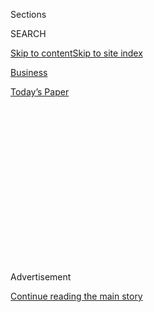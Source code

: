 <div id="app">

<div>

<div>

<div>

<div class="NYTAppHideMasthead css-1q2w90k e1suatyy0">

<div class="section css-ui9rw0 e1suatyy2">

<div class="css-eph4ug er09x8g0">

<div class="css-6n7j50">

</div>

<span class="css-1dv1kvn">Sections</span>

<div class="css-10488qs">

<span class="css-1dv1kvn">SEARCH</span>

</div>

[Skip to content](#site-content)[Skip to site
index](#site-index)

</div>

<div id="masthead-section-label" class="css-1wr3we4 eaxe0e00">

[Business](https://www.nytimes.com/section/business)

</div>

<div class="css-10698na e1huz5gh0">

</div>

</div>

<div id="masthead-bar-one" class="section hasLinks css-15hmgas e1csuq9d3">

<div class="css-uqyvli e1csuq9d0">

</div>

<div class="css-1uqjmks e1csuq9d1">

</div>

<div class="css-9e9ivx">

[](https://myaccount.nytimes.com/auth/login?response_type=cookie&client_id=vi)

</div>

<div class="css-1bvtpon e1csuq9d2">

[Today’s
Paper](https://www.nytimes.com/section/todayspaper)

</div>

</div>

</div>

</div>

<div data-aria-hidden="false">

<div id="site-content" data-role="main">

<div>

<div class="css-1aor85t" style="opacity:0.000000001;z-index:-1;visibility:hidden">

<div class="css-1hqnpie">

<div class="css-epjblv">

<span class="css-17xtcya">[Business](/section/business)</span><span class="css-x15j1o">|</span><span class="css-fwqvlz">Trump
Strikes Deal to Save China’s ZTE as North Korea Meeting
Looms</span>

</div>

<div class="css-k008qs">

<div class="css-1iwv8en">

<span class="css-18z7m18"></span>

<div>

</div>

</div>

<span class="css-1n6z4y">https://nyti.ms/2JsrPfN</span>

<div class="css-1705lsu">

<div class="css-4xjgmj">

<div class="css-4skfbu" data-role="toolbar" data-aria-label="Social Media Share buttons, Save button, and Comments Panel with current comment count" data-testid="share-tools">

  - 
  - 
  - 
  - 
    
    <div class="css-6n7j50">
    
    </div>

  - 
  - 

</div>

</div>

</div>

</div>

</div>

</div>

<div id="NYT_TOP_BANNER_REGION" class="css-13pd83m">

</div>

<div id="top-wrapper" class="css-1sy8kpn">

<div id="top-slug" class="css-l9onyx">

Advertisement

</div>

[Continue reading the main
story](#after-top)

<div class="ad top-wrapper" style="text-align:center;height:100%;display:block;min-height:250px">

<div id="top" class="place-ad" data-position="top" data-size-key="top">

</div>

</div>

<div id="after-top">

</div>

</div>

<div id="sponsor-wrapper" class="css-1hyfx7x">

<div id="sponsor-slug" class="css-19vbshk">

Supported by

</div>

[Continue reading the main
story](#after-sponsor)

<div id="sponsor" class="ad sponsor-wrapper" style="text-align:center;height:100%;display:block">

</div>

<div id="after-sponsor">

</div>

</div>

<div class="css-1vkm6nb ehdk2mb0">

# Trump Strikes Deal to Save China’s ZTE as North Korea Meeting Looms

</div>

<div class="css-79elbk" data-testid="photoviewer-wrapper">

<div class="css-z3e15g" data-testid="photoviewer-wrapper-hidden">

</div>

<div class="css-1a48zt4 ehw59r15" data-testid="photoviewer-children">

![<span class="css-16f3y1r e13ogyst0" data-aria-hidden="true">Commerce
Secretary Wilbur Ross, left, with Vice Premier Liu He of China on
Sunday. The Chinese company ZTE has been at the center of a trade
dispute between Washington and
Beijing.</span><span class="css-cnj6d5 e1z0qqy90" itemprop="copyrightHolder"><span class="css-1ly73wi e1tej78p0">Credit...</span><span><span>Andy
Wong/Agence France-Presse — Getty
Images</span></span></span>](https://static01.nyt.com/images/2018/06/08/business/08zte-2-print/zte-1-articleLarge.jpg?quality=75&auto=webp&disable=upscale)

</div>

</div>

<div class="css-xt80pu e12qa4dv0">

<div class="css-18e8msd">

<div class="css-vp77d3 epjyd6m0">

<div class="css-1baulvz">

By [<span class="css-1baulvz last-byline" itemprop="name">Ana
Swanson</span>](https://www.nytimes.com/by/ana-swanson)

</div>

</div>

  - June 7,
    2018

  - 
    
    <div class="css-4xjgmj">
    
    <div class="css-d8bdto" data-role="toolbar" data-aria-label="Social Media Share buttons, Save button, and Comments Panel with current comment count" data-testid="share-tools">
    
      - 
      - 
      - 
      - 
        
        <div class="css-6n7j50">
        
        </div>
    
      - 
      - 
    
    </div>
    
    </div>

</div>

<div class="css-tk9fsr">

[阅读简体中文版](https://cn.nytimes.com/business/20180608/us-china-zte-deal/ "Read in Simplified Chinese")[閱讀繁體中文版](https://cn.nytimes.com/business/20180608/us-china-zte-deal/zh-hant/ "Read in Traditional Chinese")

</div>

</div>

<div class="section meteredContent css-1r7ky0e" name="articleBody" itemprop="articleBody">

<div class="css-1fanzo5 StoryBodyCompanionColumn">

<div class="css-53u6y8">

WASHINGTON — President Trump handed the Chinese telecommunications firm
ZTE a lifeline on Thursday, agreeing to lift tough American sanctions
over the objections of Republican lawmakers, his defense advisers and
some of his own economic officials.

The deal will help defuse tensions with the Chinese president, Xi
Jinping, who personally asked Mr. Trump to intervene to save ZTE and
whom the president has relied on to help pave the way for next week’s
summit meeting with the North Korean leader.

[The Commerce Department
said](https://www.commerce.gov/news/press-releases/2018/06/secretary-ross-announces-14-billion-zte-settlement-zte-board-management)
that ZTE had agreed to pay a $1 billion fine, replace its board and
senior leadership, and allow the United States to more closely inspect
the company by effectively having a handpicked compliance team embedded
inside the firm. The United States would then lift a seven-year ban that
prevented the company from buying American products and was quickly
driving it out of business.

[*\[Read more about
ZTE.\]*](https://www.nytimes.com/2018/06/07/business/what-is-zte.html)

But the settlement has inflamed lawmakers, including top Republicans,
who objected to helping a Chinese company that broke American law and
has been accused of posing a national security threat. It also puts the
United States in an awkward position as it punishes allies like Canada,
Mexico and the European Union with stiff tariffs on steel and aluminum,
and insists that countries in Europe and elsewhere abide by American
sanctions on Iran.

</div>

</div>

<div class="css-1fanzo5 StoryBodyCompanionColumn">

<div class="css-53u6y8">

In 2016, the United States found the Chinese company guilty of violating
American sanctions on Iran and North Korea. In April, the government
said ZTE had failed to take the necessary actions to rectify the issue,
and had lied about its efforts, prompting the Commerce Department to
implement the ban. Defense officials have also repeatedly expressed
concern about the risk that ZTE’s equipment could pose to national
security.

Lawmakers moved swiftly to try to scuttle the agreement on Thursday as a
bipartisan group of senators introduced an amendment that would
automatically reinstate ZTE’s ban on purchasing American products until
the president certified to Congress that the company had met certain
conditions.

“I assure you with 100% confidence that \#ZTE is a much greater national
security threat than steel from Argentina or Europe,” Senator Marco
Rubio, a Florida Republican who supported the amendment, wrote on
Twitter on Thursday. “\#VeryBadDeal.”

Senator Mark Warner, Democrat of Virginia, called the deal an “awful
mistake,” adding that “Mr. Trump has done something pretty unique — he’s
built a virtual unanimous bipartisan coalition.”

The commerce secretary, Wilbur Ross, emphasized the toughness of the
agreement on Thursday, saying it was the largest such penalty ever
levied by the agency’s Bureau of Industry and Security and included
“unprecedented compliance measures.”

</div>

</div>

<div class="css-1fanzo5 StoryBodyCompanionColumn">

<div class="css-53u6y8">

Mr. Ross and other administration officials have repeatedly insisted
that ZTE is being handled as a law enforcement matter that is
independent of trade negotiations. But those statements have been
undercut by the president himself, who has suggested that the company is
a bargaining chip in negotiations between the countries.

In mid-May, the president said he was working with Mr. Xi to give ZTE a
way to get back in business. Two days later, Mr. Trump [described the
ZTE move](https://twitter.com/realDonaldTrump/status/996119678551552000)
as part of “the larger trade deal we are negotiating with China and my
personal relationship with President Xi.”

Derek Scissors, a resident scholar at the American Enterprise Institute,
said that while ZTE’s punishment was sufficiently tough, the path by
which it received a reprieve set a worrying precedent that suggested “a
month-old decision by a Trump administration cabinet member can be
reversed if you call the president and tug on his heart strings.”

</div>

</div>

<div class="css-79elbk" data-testid="photoviewer-wrapper">

<div class="css-z3e15g" data-testid="photoviewer-wrapper-hidden">

</div>

<div class="css-1a48zt4 ehw59r15" data-testid="photoviewer-children">

![<span class="css-16f3y1r e13ogyst0" data-aria-hidden="true">ZTE had
been a bargaining chip in negotiations between the China and the United
States. The two countries have been trying to reach a trade deal that
would prevent tit-for-tat tariffs from going into
effect.</span><span class="css-cnj6d5 e1z0qqy90" itemprop="copyrightHolder"><span class="css-1ly73wi e1tej78p0">Credit...</span><span>Gilles
Sabrié/Bloomberg</span></span>](https://static01.nyt.com/images/2018/06/08/business/08dc-zte-2/merlin_139212126_8b88339e-e525-49d0-8411-c33464ea45ed-articleLarge.jpg?quality=75&auto=webp&disable=upscale)

</div>

</div>

<div class="css-1fanzo5 StoryBodyCompanionColumn">

<div class="css-53u6y8">

“The process by which we got here suggests you can buy off U.S. law, and
it suggests we’re treating the Chinese better than our friends, both of
which are terrible implications,” Mr. Scissors added.

ZTE’s fate has gotten caught up in a bigger web. An American telecom
company, Qualcomm, which sells a large number of semiconductors to ZTE,
is awaiting Chinese approval of a deal to acquire NXP, a Dutch telecom
firm that will help it build the next generation of wireless technology,
known as 5G.

The Trump administration has expressed concerns about China gaining a
leading role in the development of 5G and has singled out Qualcomm as
key to helping the United States retain an edge. China, meanwhile, had
made it clear to the United States that it would not engage in talks to
defuse a brewing trade war between the two economic giants without
putting ZTE’s ban on the table for discussion.

</div>

</div>

<div class="css-1fanzo5 StoryBodyCompanionColumn">

<div class="css-53u6y8">

During a round of trade talks in Beijing last weekend, the Chinese
offered to make nearly $70 billion worth of purchases of American
manufactured goods, natural gas, oil, coal, soybeans and other
agricultural products, people familiar with the discussions said. But
that offer was conditional on the Trump administration’s not proceeding
with tariffs on $50 billion worth of Chinese goods.

The Trump administration has not yet announced plans to suspend those
tariffs, which the White House has said would go into effect shortly
after June 15, and the administration’s trade advisers remain deeply
divided over whether to proceed. Mr. Trump’s advisers have portrayed the
tariffs as leverage to force China to open its markets and make other
concessions, such as dropping demands that American companies hand over
valuable intellectual property in order to operate in China.

A deal that lets ZTE back into business but does little to resolve those
broader concerns would most likely be criticized by hard-liners within
the administration, as well as many lawmakers, who agree that China
needs to change its practices and view a promise by the Chinese to
purchase more American goods as a false victory.

Senator John Kennedy, a Louisiana Republican, said he was undecided
about how lawmakers should proceed now that the administration has
struck a deal.

“I’m not a big ZTE fan; they cheat, they helped Iran and North Korea in
violation of our sanctions, and they are a little too close for my taste
with the Communist Party of China,” Mr. Kennedy said. “Call me very
skeptical about the wisdom of what’s been done.”

The Trump administration privately [told lawmakers last
month](https://www.nytimes.com/2018/05/25/us/politics/trump-trade-zte.html)
that it had reached a deal to keep the company alive. On Thursday, the
administration went public with its decision.

“At about 6 a.m. this morning, we executed a definitive agreement with
ZTE,” Mr. Ross said in an interview on CNBC’s “Squawk Box,” adding,
“This is a pretty strict settlement.”

</div>

</div>

<div class="css-1fanzo5 StoryBodyCompanionColumn">

<div class="css-53u6y8">

“We are literally embedding a compliance department of our choosing into
the company to monitor it going forward. They will pay for those
people,” Mr. Ross said. He went on to say that ZTE would pay a $1
billion fine, as well as $400 million in escrow to cover “any future
violations.”

“We still retain the power to shut them down again,” Mr. Ross said.

Some in China have speculated that the ZTE penalties are an effort to
gain leverage in other trade matters. But Washington-based experts and
officials point to another issue: that the administration had not
realized what a political problem it would be for Mr. Xi to have the
partly state-owned technology firm, which employs tens of thousands of
people in China, fail.

“You just don’t have people in the administration that would recognize
how seriously the Chinese would take it,” Mr. Scissors said. “Ross did
not know he was running into a Chinese buzz saw.”

</div>

</div>

</div>

<div>

</div>

<div>

</div>

<div>

</div>

<div>

<div id="bottom-wrapper" class="css-1ede5it">

<div id="bottom-slug" class="css-l9onyx">

Advertisement

</div>

[Continue reading the main
story](#after-bottom)

<div id="bottom" class="ad bottom-wrapper" style="text-align:center;height:100%;display:block;min-height:90px">

</div>

<div id="after-bottom">

</div>

</div>

</div>

</div>

</div>

## Site Index

<div>

</div>

## Site Information Navigation

  - [© <span>2020</span> <span>The New York Times
    Company</span>](https://help.nytimes.com/hc/en-us/articles/115014792127-Copyright-notice)

<!-- end list -->

  - [NYTCo](https://www.nytco.com/)
  - [Contact
    Us](https://help.nytimes.com/hc/en-us/articles/115015385887-Contact-Us)
  - [Work with us](https://www.nytco.com/careers/)
  - [Advertise](https://nytmediakit.com/)
  - [T Brand Studio](http://www.tbrandstudio.com/)
  - [Your Ad
    Choices](https://www.nytimes.com/privacy/cookie-policy#how-do-i-manage-trackers)
  - [Privacy](https://www.nytimes.com/privacy)
  - [Terms of
    Service](https://help.nytimes.com/hc/en-us/articles/115014893428-Terms-of-service)
  - [Terms of
    Sale](https://help.nytimes.com/hc/en-us/articles/115014893968-Terms-of-sale)
  - [Site
    Map](https://spiderbites.nytimes.com)
  - [Help](https://help.nytimes.com/hc/en-us)
  - [Subscriptions](https://www.nytimes.com/subscription?campaignId=37WXW)

</div>

</div>

</div>

</div>

